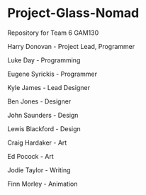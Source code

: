 # Project-Glass-Nomad
Repository for Team 6 GAM130

Harry Donovan - Project Lead, Programmer 

Luke Day - Programming

Eugene Syrickis - Programmer


Kyle James - Lead Designer

Ben Jones - Designer

John Saunders - Design

Lewis Blackford - Design


Craig Hardaker - Art

Ed Pocock - Art


Jodie Taylor - Writing


Finn Morley - Animation
